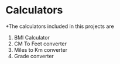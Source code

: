 # Calculators
+The calculators included in this projects are
1. BMI Calculator
2. CM To Feet converter
3. Miles to Km converter
4. Grade converter
